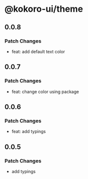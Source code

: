 # @kokoro-ui/theme

## 0.0.8

### Patch Changes

- feat: add default text color

## 0.0.7

### Patch Changes

- feat: change color using package

## 0.0.6

### Patch Changes

- feat: add typings

## 0.0.5

### Patch Changes

- add typings
